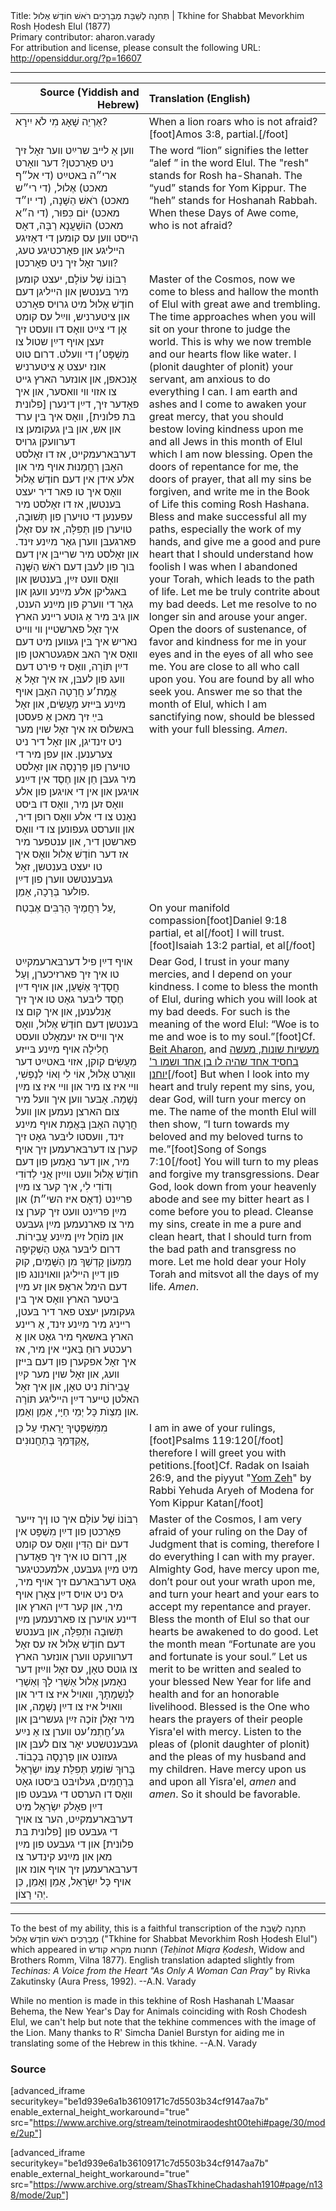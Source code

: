 <html>
<head></head>
<body>
Title: תְּחִנָה לְשַׁבָּת מְבָרְכִים רֹאשׁ חוֹדֶשׁ אֶלוּל | Tkhine for Shabbat Mevorkhim Rosh Ḥodesh Elul (1877)<br />
Primary contributor: aharon.varady<br />
For attribution and license, please consult the following URL: <a href="http://opensiddur.org/?p=16607">http://opensiddur.org/?p=16607</a>
<p />
<hr />

<table style="margin-left: auto;margin-right: auto;" class="draggable">
<thead><tr><th id="x" style="text-align: right;">Source (Yiddish and Hebrew)</th><th style="text-align: left;">Translation (English)</th></tr></thead>
<tbody>
<tr>
<td style="vertical-align:top;">
<div class="liturgy"><span lang="he">
אַרְיֵה שָׁאָג מִי לֹא יִירָא? 
</span></div>
</td>
 
<td style="vertical-align:top;">
<div class="english">
When a lion roars who is not afraid?[foot]Amos 3:8, partial.[/foot]
</div></td>
</tr>


<tr>
<td style="vertical-align:top;">
<div class="yiddish"><span lang="he">
װען אַ לײבּ שרײַט װער זאָל זיך ניט פאָרכטן? דער װאָרט ארי״ה בּאטײַט (די אל״ף מאכט) אֶלוּל, (די רי״ש מאכט) רֹאשׁ הַשָּׁנָה, (די יו״ד מאכט) יוֹם כִּפּוּר, (די ה״א מאכט) הוֹשַׁעֲנָא רַבָּה, דאָס הײסט װען עס קומען די דאָזיגע הײליגע און פאָרכטיגע טעג, װער זאָל זיך ניט פאָרכטן?
</span></div>
</td>
 
<td style="vertical-align:top;">
<div class="english">
The word “lion” signifies the letter “alef ” in the word Elul. The "resh" stands for Rosh ha-Shanah. The “yud” stands for Yom Kippur. The “heh” stands for Hoshanah Rabbah. When these Days of Awe come, who is not afraid?
</div></td>
</tr>


<tr>
<td style="vertical-align:top;">
<div class="yiddish"><span lang="he">
רִבּוֹנוֹ שֶׁל עוֹלָם, יעצט קומען מיר בּענטשן און הײליגן דעם חוֹדֶשׁ אֶלוּל מיט גרױס פאָרכט און ציטערניש, װײַל עס קומט אָן די צײַט װאָס דו װעסט זיך זעצן אױף דײַן שטול צו מִשְׁפָּט׳ן די װעלט. דרום טוט אונז יעצט אַ ציטערניש אָנכאפן, און אונזער הארץ גײט צו אזױ װי װאסער, און איך פאָדער זיך, דײַן דינערן [פלונית בּת פלונית], װאָס איך בּין ערד און אש, און בּין געקומען צו דערװעקן גרױס דערבּארעמקײט, אז דו זאָלסט האָבּן רַחֲמָנוּת אױף מיר און אלע אידן אין דעם חוֹדֶשׁ אֶלוּל װאָס איך טו פאר דיר יעצט בּענטשן, אז דו זאָלסט מיר עפענען די טױערן פון תְּשׁוּבָה, טױערן פון תְּפִלָּה, אז עס זאָלן פארגעבּן װערן גאָר מײַנע זינד. און זאָלסט מיר שרײבּן אין דעם בּוך פון לעבּן דעם רֹאשׁ הַשָּׁנָה װאָס װעט זײַן, בּענטשן און בּאגליקן אלע מײַנע װעגן און גאָר די װערק פון מײַנע הענט, און גיבּ מיר אַ גוטע רײנע הארץ איך זאָל פארשטײן װי װײט נאריש איך בּין געװען מיט דעם װאָס איך האבּ אפגעטראטן פון דײַן תּוֹרָה, װאָס זי פירט דעם װעג פון לעבּן, אז איך זאָל אַ אֱמֶת׳ע חֲרָטָה האָבּן אױף מײַנע בּײזע מַעֲשִׂים, און זאָל בּײַ זיך מאכן אַ פעסטן בּאשלוס אז איך זאָל שױן מער ניט זינדיגן, און זאָל דיר ניט צערענען. און עפן מיר די טױערן פון פַּרְנָסָה און זאָלסט מיר געבּן חֵן און חֶסֶד אין דײַנע אױגען און אין די אױגען פון אלע װאָס זען מיר, װאָס דו בּיסט נאָנט צו די אלע װאָס רופן דיר, און װערסט געפונען צו די װאָס פארשטן דיר, און ענטפער מיר אז דער חוֹדֶשׁ אֶלוּל װאָס איך טו יעצט בּענטשן, זאָל געבּענטשט װערן פון דײַן פולער בְּרָכָה, אָמֵן.
</span></div>
</td>
 
<td style="vertical-align:top;">
<div class="english">
Master of the Cosmos, now we come to bless and hallow the month of Elul with great awe and trembling. The time approaches when you will sit on your throne to judge the world. This is why we now tremble and our hearts flow like water. I (plonit daughter of plonit) your servant, am anxious to do everything I can. I am earth and ashes and I come to awaken your great mercy, that you should bestow loving kindness upon me and all Jews in this month of Elul which I am now blessing. Open the doors of repentance for me, the doors of prayer, that all my sins be forgiven, and write me in the Book of Life this coming Rosh Hashana. Bless and make successful all my paths, especially the work of my hands, and give me a good and pure heart that I should understand how foolish I was when I abandoned your Torah, which leads to the path of life. Let me be truly contrite about my bad deeds. Let me resolve to no longer sin and arouse your anger. Open the doors of sustenance, of favor and kindness for me in your eyes and in the eyes of all who see me. You are close to all who call upon you. You are found by all who seek you. Answer me so that the month of Elul, which I am sanctifying now, should be blessed with your full blessing. <em>Amen</em>.
</div></td>
</tr>


<tr>
<td style="vertical-align:top;">
<div class="liturgy"><span lang="he">
עַל רַחֲמֶיךָ הָרַבִּים 
אֶבְטַח, 
</span></div>
</td>
 
<td style="vertical-align:top;">
<div class="english">
On your manifold compassion[foot]Daniel 9:18 partial, et al[/foot]
I will trust.[foot]Isaiah 13:2 partial, et al[/foot]
</div></td>
</tr>


<tr>
<td style="vertical-align:top;">
<div class="yiddish"><span lang="he">
אױף דײַן פיל דערבּארעמקײַט טו איך זיך פארזיכערן, וְעַל חֲסָדֶיךָ אֶשָׁעֵן, און אױף דײַן חֶסֶד ליבּער גאָט טו איך זיך אָנלענען, און איך קום צו בּענטשן דעם חוֹדֶשׁ אֶלוּל, װאָס איך װײס אז יעמאָלט װעסט חָלִילָה אױף מײַנע בּײזע מַעֲשִׂים קוקן, אזױ בּאטײַט דער װאָרט אֶלוּל, אוֹי לִי וְאוֹי לְנַפְשִׁי, װײ איז צו מיר און װײ איז צו מײַן נְשָׁמָה. אָבּער װען איך װעל מיר צום הארצן נעמען און װעל חֲרָטָה האָבּן בְּאֱמֶת אױף מײַנע זינד, װעסטו ליבּער גאָט זיך קערן צו דערבּארעמען זיך אױף מיר, און דער נאָמען פון דעם חוֹדֶשׁ אֶלוּל װעט ווײַזן אֲנִי לְדוֹדִי וְדוֹדִי לִי, איך קער צו מײַן פרײַנט (דאָס איז השי״ת) און מײַן פרײַנט װעט זיך קערן צו מיר צו פארנעמען מײַן געבּעט און מוֹחֵל זײַן מײַנע עֲבֵירוֹת. דרום ליבּער גאָט הַשְׁקִיפָה מִמְּעוֹן קָדְשְׁךָ מִן הַשָּׁמַיִם, קוק פון דײַן הײליגן װאױנונג פון דעם הימל אראָפּ און זע מײַן בּיטער הארץ װאָס איך בּין געקומען יעצט פאר דיר בּעטן, רײניג מיר מײַנע זינד, אַ רײנע הארץ בּאשאף מיר גאָט און אַ רעכטע רוּחַ בַּאנַײ אין מיר, אז איך זאָל אפקערן פון דעם בּײזן װעג, און זאָל שױן מער קײַן עֲבֵירוֹת ניט טאָן, און איך זאָל האלטן טײער דײַן הײליגע תּוֹרָה און מִצְוֺת כָּל יְמֵי חַיָּי, אָמֵן וְאָמֵן.
</span></div>
</td>
 
<td style="vertical-align:top;">
<div class="english">
Dear God, I trust in your many mercies, and I depend on your kindness. I come to bless the month of Elul, during which you will look at my bad deeds. For such is the meaning of the word Elul: “Woe is to me and woe is to my soul.”[foot]Cf. <a href="https://www.sefaria.org/Beit_Aharon,_Writings_of_R'_Aharon_the_Great_of_Karlin,_A_Viduy_for_Yom_Kippur_Eve.66/he/Beit_Aharon,_Brody,_1875.?lang=he">Beit Aharon</a>, and <a href="https://www.sefaria.org/Otzar_Midrashim,_Selection_of_Various_Tales,_Story_of_the_Pious_Man_and_His_Son_Rabbi_Yochanan.95/he/Otzar_Midrashim,_New_York,_1915?lang=bi&with=all&lang2=he">מעשיות שונות, מעשה בחסיד אחד שהיה לו בן אחד ושמו ר' יוחנן</a>[/foot] But when I look into my heart and truly repent my sins, you, dear God, will turn your mercy on me. The name of the month Elul will then show, “I turn towards my beloved and my beloved turns to me.”[foot]Song of Songs 7:10[/foot] You will turn to my pleas and forgive my transgressions. Dear God, look down from your heavenly abode and see my bitter heart as I come before you to plead. Cleanse my sins, create in me a pure and clean heart, that I should turn from the bad path and transgress no more. Let me hold dear your Holy Torah and mitsvot all the days of my life. <em>Amen</em>.
</div></td>
</tr>


<tr>
<td style="vertical-align:top;">
<div class="liturgy"><span lang="he">
מִמִּשְׁפָּטֶיךָ יָרֵאתִי
עַל כֵּן אֲקַדֶּמְךָ בְּתַחֲנוּנִים, 
</span></div>
</td>
 
<td style="vertical-align:top;">
<div class="english">
I am in awe of your rulings,[foot]Psalms 119:120[/foot]
therefore I will greet you with petitions.[foot]Cf. Radak on Isaiah 26:9, and the piyyut "<a href="https://www.sefaria.org/Siddur_Ashkenaz,_Festivals,_Selichot,_Yom_Kippur_Katan.9/he/Daat_Siddur_Ashkenaz?lang=bi&with=all&lang2=en">Yom Zeh</a>" by Rabbi Yehuda Aryeh of Modena for Yom Kippur Katan[/foot]
</div></td>
</tr>


<tr>
<td style="vertical-align:top;">
<div class="yiddish"><span lang="he">
רִבּוֹנוֹ שֶׁל עוֹלָם איך טו ןיך זײער פאָרכטן פון דײַן מִשְׁפָּט אין דעם יוֹם הַדִּין װאָס עס קומט אָן, דרום טו איך זיך פאָדערן מיט מײַן געבּעט, אלמעכטיגער גאָט דערבּארעם זיך אױף מיר, גיס ניט אױס דײַן צאָרן אױף מיר, און קער דײַן הארץ און דײנע אױערן צו פארנעמען מײַן תְּשׁוּבָה וּתְפִלָּה, און בּענטש דעם חוֹדֶשׁ אֶלוּל אז עס זאָל דערװעקט װערן אונזער הארץ צו גוטס טאָן, עס זאָל װײַזן דער נאָמען אֶלוּל אַשְׁרֵי לָךְ וְאַשְׁרֵי לְנִשְׁמָתָךְ, װאױל איז צו דיר און װאױל איז צו דײַן נְשָׁמָה, און מיר זאָלן זוֹכֶה זײַן געשריבּן און גע׳חֲתְמ׳עט װערן צו אַ נײַע געבּענטשטע יאָר צום לעבּן און געזונט און פַּרְנָסָה בְּכָבוֹד. בָּרוּךְ שׁוֹמֵעַ תְּפִלַּת עַמּוֹ יִשְׂרָאֵל בְּרַחֲמִים, געלױבּט בּיסטו גאָט װאָס דו הערסט די געבּעט פון דײַן פאָלק יִשְׂרָאֵל מיט דערבּארעמקײַט, הער צו אױך די געבּעט פון [פלונית בּת פלונית] און די געבּעט פון מײַן מאן און מײַנע קינדער צו דערבּארעמען זיך אױף אונז און אױף כָּל יִשְׂרָאֵל, אָמֵן וְאָמֵן, כֵּן יְהִי רָצוֹן.
</span></div>
</td>
 
<td style="vertical-align:top;">
<div class="english">
Master of the Cosmos, I am very afraid of your ruling on the Day of Judgment that is coming, therefore I do everything I can with my prayer. Almighty God, have mercy upon me, don’t pour out your wrath upon me, and turn your heart and your ears to accept my repentance and prayer. Bless the month of Elul so that our hearts be awakened to do good. Let the month mean “Fortunate are you and fortunate is your soul.” Let us merit to be written and sealed to your blessed New Year for life and health and for an honorable livelihood. Blessed is the One who hears the prayers of their people Yisra'el with mercy. Listen to the pleas of (plonit daughter of plonit) and the pleas of my husband and my children. Have mercy upon us and upon all Yisra'el, <em>amen</em> and <em>amen</em>. So it should be favorable.
</div></td>
</tr>
</tbody></table>

<hr />

To the best of my ability, this is a faithful transcription of the תְּחִנָה לְשַׁבָּת מְבָרְכִים רֹאשׁ חוֹדֶשׁ אֶלוּל ("Tkhine for Shabbat Mevorkhim Rosh Ḥodesh Elul") which appeared in תחנות מקרא קודש (<em>Teḥinot Miqra Ḳodesh</em>, Widow and Brothers Romm, Vilna 1877). English translation adapted slightly from <em>Techinas: A Voice from the Heart "As Only A Woman Can Pray"</em> by Rivka Zakutinsky (Aura Press, 1992). --A.N. Varady

While no mention is made in this tekhine of Rosh Hashanah L'Maasar Behema, the New Year's Day for Animals coinciding with Rosh Chodesh Elul, we can't help but note that the tekhine commences with the image of the Lion. Many thanks to R' Simcha Daniel Burstyn for aiding me in translating some of the Hebrew in this tkhine. --A.N. Varady

<h3>Source</h3>

[advanced_iframe securitykey="be1d939e6a1b36109171c7d5503b34cf9147aa7b" enable_external_height_workaround="true" src="https://www.archive.org/stream/teinotmiraodesht00tehi#page/30/mode/2up"]

[advanced_iframe securitykey="be1d939e6a1b36109171c7d5503b34cf9147aa7b" enable_external_height_workaround="true" src="https://www.archive.org/stream/ShasTkhineChadashah1910#page/n138/mode/2up"]
</body>
</html>